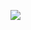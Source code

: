 <a href="https://t.me/The_ferid"><img src="https://img.shields.io/badge/OWNER👨🏻‍💻%20%20-blue?style=for-the-badge&logo=telegram"></a>
</p>
